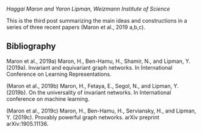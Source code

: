 *Haggai Maron and Yaron Lipman, Weizmann Institute of Science*

This is the third post summarizing the main ideas and constructions in a series of three recent papers (Maron et al., 2019 a,b,c). 

<div id="presentation-embed-38917604"></div>
<script src='https://slideslive.com/embed_presentation.js'></script>
<script>
    embed = new SlidesLiveEmbed('presentation-embed-38917604', {
        presentationId: '38917604',
        autoPlay: false // change to true to autoplay the embedded presentation
    });
</script>

## Bibliography
Maron et al., 2019a) Maron, H., Ben-Hamu, H., Shamir, N., and Lipman, Y. (2019a). Invariant and equivariant graph networks. In International Conference on Learning Representations. 

(Maron et al., 2019b) Maron, H., Fetaya, E., Segol, N., and Lipman, Y. (2019b). On the universality of invariant networks. In International conference on machine learning. 

(Maron et al., 2019c) Maron, H., Ben-Hamu, H., Serviansky, H., and Lipman, Y. (2019c). Provably powerful graph networks. arXiv preprint arXiv:1905.11136.
